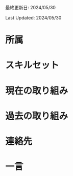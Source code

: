 最終更新日: 2024/05/30

Last Updated: 2024/05/30

# 所属

# スキルセット

# 現在の取り組み

# 過去の取り組み

# 連絡先

# 一言


<!--
**Yorozuya-59/Yorozuya-59** is a ✨ _special_ ✨ repository because its `README.md` (this file) appears on your GitHub profile.

Here are some ideas to get you started:

- 🔭 I’m currently working on ...
- 🌱 I’m currently learning ...
- 👯 I’m looking to collaborate on ...
- 🤔 I’m looking for help with ...
- 💬 Ask me about ...
- 📫 How to reach me: ...
- 😄 Pronouns: ...
- ⚡ Fun fact: ...
-->
